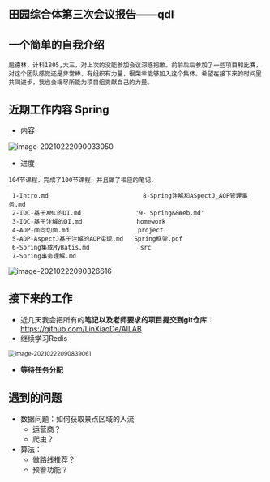 ## 田园综合体第三次会议报告——qdl



## 一个简单的自我介绍

```
屈德林，计科1805,大三，对上次的没能参加会议深感抱歉。前前后后参加了一些项目和比赛，对这个团队感觉还是非常棒，有组织有力量，很荣幸能够加入这个集体。希望在接下来的时间里共同进步，我也会竭尽所能为项目组贡献自己的力量。
```



## 近期工作内容 Spring

- 内容

![image-20210222090033050](https://i.loli.net/2021/02/22/Yrh9UFs1ebka3Nj.png)

- 进度

```
104节课程，完成了100节课程，并且做了相应的笔记，

 1-Intro.md                          8-Spring注解和ASpectJ_AOP管理事务.md
 2-IOC-基于XML的DI.md               '9- Spring&&Web.md'
 3-IOC-基于注解的DI.md               homework
 4-AOP-面向切面.md                   project
 5-AOP-AspectJ基于注解的AOP实现.md   Spring框架.pdf
 6-Spring集成MyBatis.md              src
 7-Spring事务理解.md
```

![image-20210222090326616](https://i.loli.net/2021/02/22/PVYBujgO3k8FoGb.png)



## 接下来的工作

- 近几天我会把所有的**笔记以及老师要求的项目提交到git仓库**：https://github.com/LinXiaoDe/AILAB
- 继续学习Redis

<img src="https://i.loli.net/2021/02/22/kfX8zCn1uZSI4wD.png" alt="image-20210222090839061" style="zoom:80%;" />

- **等待任务分配**





## 遇到的问题

- 数据问题：如何获取景点区域的人流
  - 运营商？
  - 爬虫？
- 算法：
  - 做路线推荐？
  - 预警功能？





